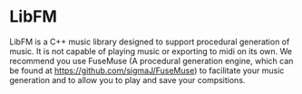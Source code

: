 # LibFM

LibFM is a C++ music library designed to support procedural generation of music. It is not capable of playing music or exporting to midi on its own. We recommend you use FuseMuse (A procedural generation engine, which can be found at https://github.com/sigmaJ/FuseMuse) to facilitate your music generation and to allow you to play and save your compsitions.

